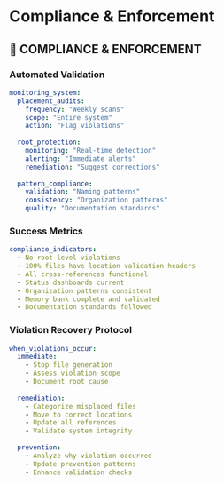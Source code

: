<!-- version: shard-20250825154349 -->
<!-- last-updated: 2025-08-25T15:43:49Z -->
<!-- document-type: engineering-rule-shard -->
<!-- parent-document: consolidated-rules -->

# Compliance & Enforcement

## 🚨 **COMPLIANCE & ENFORCEMENT**

### **Automated Validation**
```yaml
monitoring_system:
  placement_audits:
    frequency: "Weekly scans"
    scope: "Entire system"
    action: "Flag violations"
    
  root_protection:
    monitoring: "Real-time detection"
    alerting: "Immediate alerts"
    remediation: "Suggest corrections"
    
  pattern_compliance:
    validation: "Naming patterns"
    consistency: "Organization patterns"
    quality: "Documentation standards"
```

### **Success Metrics**
```yaml
compliance_indicators:
  - No root-level violations
  - 100% files have location validation headers
  - All cross-references functional
  - Status dashboards current
  - Organization patterns consistent
  - Memory bank complete and validated
  - Documentation standards followed
```

### **Violation Recovery Protocol**
```yaml
when_violations_occur:
  immediate:
    - Stop file generation
    - Assess violation scope
    - Document root cause
    
  remediation:
    - Categorize misplaced files
    - Move to correct locations
    - Update all references
    - Validate system integrity
    
  prevention:
    - Analyze why violation occurred
    - Update prevention patterns
    - Enhance validation checks
```

